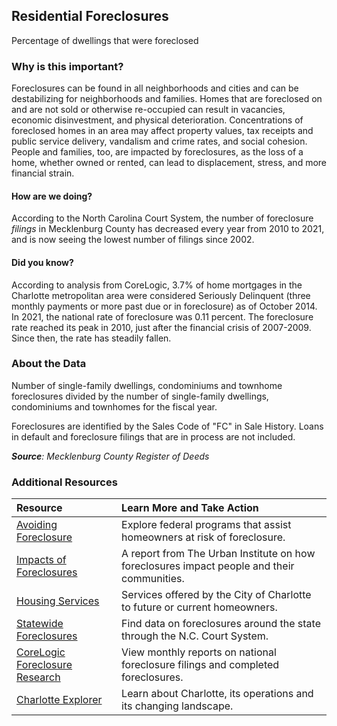 ## Residential Foreclosures
Percentage of dwellings that were foreclosed

### Why is this important?
Foreclosures can be found in all neighborhoods and cities and can be destabilizing for neighborhoods and families. Homes that are foreclosed on and are not sold or otherwise re-occupied can result in vacancies, economic disinvestment, and physical deterioration. Concentrations of foreclosed homes in an area may affect property values, tax receipts and public service delivery, vandalism and crime rates, and social cohesion. People and families, too, are impacted by foreclosures, as the loss of a home, whether owned or rented, can lead to displacement, stress, and more financial strain.

#### How are we doing?
According to the North Carolina Court System, the number of foreclosure *filings* in Mecklenburg County has decreased every year from 2010 to 2021, and is now seeing the lowest number of filings since 2002.

#### Did you know?
According to analysis from CoreLogic, 3.7% of home mortgages in the Charlotte metropolitan area were considered Seriously Delinquent (three monthly payments or more past due or in foreclosure) as of October 2014. In 2021, the national rate of foreclosure was 0.11 percent. The foreclosure  rate reached its peak in 2010, just after the financial crisis of 2007-2009. Since then, the rate has steadily fallen.

### About the Data
Number of single-family dwellings, condominiums and townhome foreclosures divided by the number of single-family dwellings, condominiums and townhomes for the fiscal year.

Foreclosures are identified by the Sales Code of "FC" in Sale History. Loans in default and foreclosure filings that are in process are not included.

_**Source**: Mecklenburg County Register of Deeds_

### Additional Resources
|Resource | Learn More and Take Action |
|:--- | :--- |
|[Avoiding Foreclosure](http://portal.hud.gov/hudportal/HUD?src=/topics/avoiding_foreclosure)| Explore federal programs that assist homeowners at risk of foreclosure.
|[Impacts of Foreclosures](https://www.urban.org/research/publication/impacts-foreclosures-families-and-communities)| A report from The Urban Institute on how foreclosures impact people and their communities.
|[Housing Services](http://charlottenc.gov/HNS/Housing)|Services offered by the City of Charlotte to future or current homeowners.
|[Statewide Foreclosures](https://www.nccourts.gov/documents/publications/foreclosure-filings)| Find data on foreclosures around the state through the N.C. Court System.
|[CoreLogic Foreclosure Research](https://www.corelogic.com/intelligence/search/?swpquery=foreclosure) |View monthly reports on national foreclosure filings and completed foreclosures.
|[Charlotte Explorer](https://explore.charlottenc.gov/)| Learn about Charlotte, its operations and its changing landscape.
